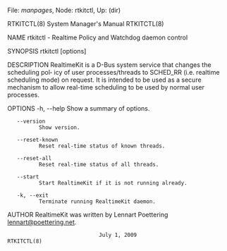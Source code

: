 File: *manpages*,  Node: rtkitctl,  Up: (dir)

RTKITCTL(8)                 System Manager's Manual                RTKITCTL(8)



NAME
       rtkitctl - Realtime Policy and Watchdog daemon control

SYNOPSIS
       rtkitctl [options]

DESCRIPTION
       RealtimeKit  is a D-Bus system service that changes the scheduling pol‐
       icy of user processes/threads to  SCHED_RR  (i.e.  realtime  scheduling
       mode)  on  request.  It is intended to be used as a secure mechanism to
       allow real-time scheduling to be used by normal user processes.

OPTIONS
       -h, --help
              Show a summary of options.

       --version
              Show version.

       --reset-known
              Reset real-time status of known threads.

       --reset-all
              Reset real-time status of all threads.

       --start
              Start RealtimeKit if it is not running already.

       -k, --exit
              Terminate running RealtimeKit daemon.

AUTHOR
       RealtimeKit was written by Lennart Poettering <lennart@poettering.net>.



                                 July 1, 2009                      RTKITCTL(8)
